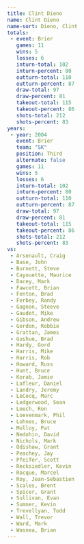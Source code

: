 ```yaml
---
title: Clint Dieno
name: Clint Dieno
name-sort: Dieno, Clint
totals:
 - event: Brier
   games: 11
   wins: 5
   losses: 6
   inturn-total: 102
   inturn-percent: 80
   outturn-total: 110
   outturn-percent: 87
   draw-total: 97
   draw-percent: 81
   takeout-total: 115
   takeout-percent: 86
   shots-total: 212
   shots-percent: 83
years:
 - year: 2004
   event: Brier
   team: "SK"
   position: Third
   alternate: false
   games: 11
   wins: 5
   losses: 6
   inturn-total: 102
   inturn-percent: 80
   outturn-total: 110
   outturn-percent: 87
   draw-total: 97
   draw-percent: 81
   takeout-total: 115
   takeout-percent: 86
   shots-total: 212
   shots-percent: 83
vs:
 - Arsenault, Craig
 - Base, John
 - Burnett, Steve
 - Cayouette, Maurice
 - Dacey, Mark
 - Fawcett, Brian
 - Fenton, Brad
 - Ferbey, Randy
 - Gagnon, Steeve
 - Gaudet, Mike
 - Gibson, Andrew
 - Gordon, Robbie
 - Grattan, James
 - Gushue, Brad
 - Hardy, Gord
 - Harris, Mike
 - Harris, Rob
 - Howard, Russ
 - Hunt, Bruce
 - Korab, Jamie
 - Lafleur, Daniel
 - Landry, Jeremy
 - LeCocq, Marc
 - Ledgerwood, Sean
 - Leech, Ron
 - Loevenmark, Phil
 - Lohnes, Bruce
 - Molloy, Pat
 - Nedohin, David
 - Nichols, Mark
 - Odishaw, Grant
 - Peachey, Jay
 - Pfeifer, Scott
 - Recksiedler, Kevin
 - Rocque, Marcel
 - Roy, Jean-Sebastien
 - Scales, Brent
 - Spicer, Grant
 - Sullivan, Evan
 - Sumner, Kevin
 - Trevellyan, Todd
 - Wall, Trevor
 - Ward, Mark
 - Wasnea, Brian
---
```

